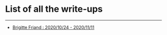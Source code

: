 # List of all the write-ups

---

* [Brigitte Friand : 2020/10/24 - 2020/11/11](https://github.com/QuentindeA/Write-ups/blob/master/Brigitte_Friand/Index.md)

